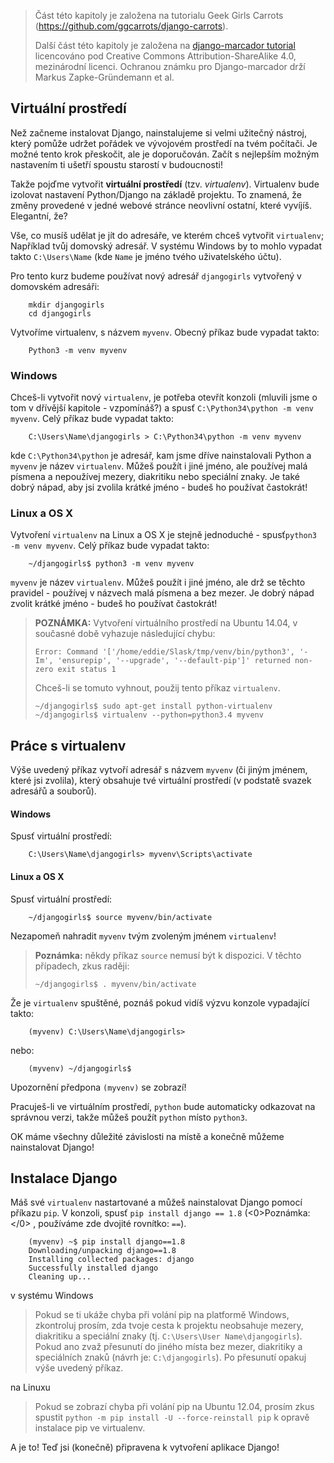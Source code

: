 > Část této kapitoly je založena na tutorialu Geek Girls Carrots (https://github.com/ggcarrots/django-carrots).
>
> Další část této kapitoly je založena na [django-marcador tutorial](http://django-marcador.keimlink.de/) licencováno pod Creative Commons Attribution-ShareAlike 4.0, mezinárodní licenci. Ochranou známku pro Django-marcador drží Markus Zapke-Gründemann et al.

## Virtuální prostředí

Než začneme instalovat Django, nainstalujeme si velmi užitečný nástroj, který pomůže udržet pořádek ve vývojovém prostředí na tvém počítači. Je možné tento krok přeskočit, ale je doporučován. Začít s nejlepším možným nastavením ti ušetří spoustu starostí v budoucnosti!

Takže pojďme vytvořit **virtuální prostředí** (tzv. *virtualenv*). Virtualenv bude izolovat nastavení Python/Django na základě projektu. To znamená, že změny provedené v jedné webové stránce neovlivní ostatní, které vyvíjíš. Elegantní, že?

Vše, co musíš udělat je jít do adresáře, ve kterém chceš vytvořit `virtualenv`; Například tvůj domovský adresář. V systému Windows by to mohlo vypadat takto `C:\Users\Name` (kde `Name` je jméno tvého uživatelského účtu).

Pro tento kurz budeme používat nový adresář `djangogirls` vytvořený v domovském adresáři:

```
    mkdir djangogirls
    cd djangogirls
```  

Vytvoříme virtualenv, s názvem `myvenv`. Obecný příkaz bude vypadat takto:

```
    Python3 -m venv myvenv
```  

### Windows

Chceš-li vytvořit nový `virtualenv`, je potřeba otevřít konzoli (mluvili jsme o tom v dřívější kapitole - vzpomínáš?) a spusť `C:\Python34\python -m venv myvenv`. Celý příkaz bude vypadat takto:

```
    C:\Users\Name\djangogirls > C:\Python34\python -m venv myvenv
```  

kde `C:\Python34\python` je adresář, kam jsme dříve nainstalovali Python a `myvenv` je název `virtualenv`. Můžeš použít i jiné jméno, ale používej malá písmena a nepoužívej mezery, diakritiku nebo speciální znaky. Je také dobrý nápad, aby jsi zvolila krátké jméno - budeš ho používat častokrát!

### Linux a OS X

Vytvoření `virtualenv` na Linux a OS X je stejně jednoduché - spusť`python3 -m venv myvenv`. Celý příkaz bude vypadat takto:

```
    ~/djangogirls$ python3 -m venv myvenv
```  

`myvenv` je název `virtualenv`. Můžeš použít i jiné jméno, ale drž se těchto pravidel - používej v názvech malá písmena a bez mezer. Je dobrý nápad zvolit krátké jméno - budeš ho používat častokrát!

> **POZNÁMKA:** Vytvoření virtuálního prostředí na Ubuntu 14.04, v současné době vyhazuje následující chybu:
>
>     Error: Command '['/home/eddie/Slask/tmp/venv/bin/python3', '-Im', 'ensurepip', '--upgrade', '--default-pip']' returned non-zero exit status 1
>     
>
> Chceš-li se tomuto vyhnout, použij tento příkaz `virtualenv`.
>
>     ~/djangogirls$ sudo apt-get install python-virtualenv
>     ~/djangogirls$ virtualenv --python=python3.4 myvenv
>     

## Práce s virtualenv

Výše uvedený příkaz vytvoří adresář s názvem `myvenv` (či jiným jménem, které jsi zvolila), který obsahuje tvé virtuální prostředí (v podstatě svazek adresářů a souborů).

#### Windows

Spusť virtuální prostředí:

```
    C:\Users\Name\djangogirls> myvenv\Scripts\activate
```  

#### Linux a OS X

Spusť virtuální prostředí:

```
    ~/djangogirls$ source myvenv/bin/activate
```  

Nezapomeň nahradit `myvenv` tvým zvoleným jménem `virtualenv`!

> **Poznámka:** někdy příkaz `source` nemusí být k dispozici. V těchto případech, zkus raději:
>
>     ~/djangogirls$ . myvenv/bin/activate
>     

Že je `virtualenv` spuštěné, poznáš pokud vidíš výzvu konzole vypadající takto:

```
    (myvenv) C:\Users\Name\djangogirls>
```  

nebo:

```
    (myvenv) ~/djangogirls$
```  

Upozornění předpona `(myvenv)` se zobrazí!

Pracuješ-li ve virtuálním prostředí, `python` bude automaticky odkazovat na správnou verzi, takže můžeš použít `python` místo `python3`.

OK máme všechny důležité závislosti na místě a konečně můžeme nainstalovat Django!

## Instalace Django

Máš své `virtualenv` nastartované a můžeš nainstalovat Django pomocí příkazu `pip`. V konzoli, spusť `pip install django == 1.8` (<0>Poznámka:</0> , používáme zde dvojité rovnítko: `==`).

```
    (myvenv) ~$ pip install django==1.8
    Downloading/unpacking django==1.8
    Installing collected packages: django
    Successfully installed django
    Cleaning up...
```  

v systému Windows

> Pokud se ti ukáže chyba při volání pip na platformě Windows, zkontroluj prosím, zda tvoje cesta k projektu neobsahuje mezery, diakritiku a speciální znaky (tj. `C:\Users\User Name\djangogirls`). Pokud ano zvaž přesunutí do jiného místa bez mezer, diakritiky a speciálních znaků (návrh je: `C:\djangogirls`). Po přesunutí opakuj výše uvedený příkaz.

na Linuxu

> Pokud se zobrazí chyba při volání pip na Ubuntu 12.04, prosím zkus spustit `python -m pip install -U --force-reinstall pip` k opravě instalace pip ve virtualenv.

A je to! Teď jsi (konečně) připravena k vytvoření aplikace Django!
